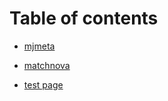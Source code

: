 # Table of contents

* [mjmeta](MJMeta/MJMeta.md)


* [matchnova](matchnova/matchnova.md)

* [test page](test-page.md)


